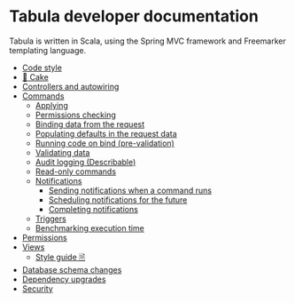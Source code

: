 Tabula developer documentation
==============================

Tabula is written in Scala, using the Spring MVC framework and Freemarker templating language.

- [Code style](Code-Style.md)
- [🎂 Cake](Cake.md)
- [Controllers and autowiring](Controllers.md)
- [Commands](Commands.md)
  - [Applying](Commands.md#applying)
  - [Permissions checking](Commands.md#permissions-checking)
  - [Binding data from the request](Commands.md#binding-data-from-the-request)
  - [Populating defaults in the request data](Commands.md#populating-defaults-in-the-request-data)
  - [Running code on bind (pre-validation)](Commands.md#running-code-on-bind-pre-validation)
  - [Validating data](Commands.md#validating-data)
  - [Audit logging (Describable)](Commands.md#audit-logging-describable)
  - [Read-only commands](Commands.md#read-only-commands)
  - [Notifications](Commands.md#notifications)
    - [Sending notifications when a command runs](Commands.md#sending-notifications-when-a-command-runs)
    - [Scheduling notifications for the future](Commands.md#scheduling-notifications-for-the-future)
    - [Completing notifications](Commands.md#completing-notifications)
  - [Triggers](Commands.md#triggers)
  - [Benchmarking execution time](Commands.md#benchmarking-execution-time)
- [Permissions](Permissions.md)
- [Views](Views.md)
  - [Style guide 🗎](style-guide.pdf)
- [Database schema changes](Schema-migrations.md)
- [Dependency upgrades](Dependency-upgrades.md)
- [Security](Security.md)
